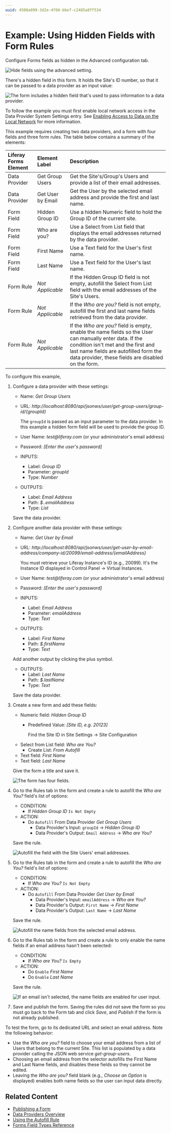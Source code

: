 ```yaml
---
uuid: 4508a099-3d2e-4f66-bbe7-c2485a8ff534
---
```

# Example: Using Hidden Fields with Form Rules

Configure Forms fields as hidden in the Advanced configuration tab.

![Hide fields using the advanced setting.](./example-using-hidden-fields-with-form-rules/images/06.png)

There's a hidden field in this form. It holds the Site's ID number, so that it can be passed to a data provider as an input value:

![The form includes a hidden field that's used to pass information to a data provider.](./example-using-hidden-fields-with-form-rules/images/05.gif)

To follow the example you must first enable local network access in the Data Provider System Settings entry. See [Enabling Access to Data on the Local Network](../data-providers/using-the-rest-data-provider-to-populate-form-options.md#enabling-access-to-data-on-the-local-network) for more information.

This example requires creating two data providers, and a form with four fields and three form rules. The table below contains a summary of the elements:

| Liferay Forms Element | Element Label | Description
| :--- | :--- | :--- |
| Data Provider | Get Group Users  | Get the Site's/Group's Users and provide a list of their email addresses. |
| Data Provider | Get User by Email | Get the User by the selected email address and provide the first and last name. |
| Form Field    | Hidden Group ID  | Use a hidden Numeric field to hold the Group ID of the current site. |
| Form Field    | Who are you?     | Use a Select from List field that displays the email addresses returned by the data provider. |
| Form Field    | First Name        | Use a Text field for the User's first name. |
| Form Field    | Last Name         | Use a Text field for the User's last name. |
| Form Rule     | _Not Applicable_  | If the Hidden Group ID field is not empty, autofill the Select from List field with the email addresses of the Site's Users. |
| Form Rule     | _Not Applicable_  | If the _Who are you?_ field is not empty, autofill the first and last name fields retrieved from the data provider. |
| Form Rule     | _Not Applicable_  | If the _Who are you?_ field is empty, enable the name fields so the User can manually enter data. If the condition isn't met and the first and last name fields are autofilled form the data provider, these fields are disabled on the form. |

To configure this example,

1. Configure a data provider with these settings:
    - Name: _Get Group Users_
    - URL: _http://localhost:8080/api/jsonws/user/get-group-users/group-id/{groupId}_

        The `groupId` is passed as an input parameter to the data provider. In this example a hidden form field will be used to provide the group ID.

    - User Name: _test@liferay.com_ (or your administrator's email address)
    - Password: _[Enter the user's password]_
    - INPUTS:
        - Label: _Group ID_
        - Parameter: _groupId_
        - Type: _Number_
    - OUTPUTS:
        - Label: _Email Address_
        - Path: _$..emailAddress_
        - Type: _List_

    Save the data provider.

1. Configure another data provider with these settings:
    - Name: _Get User by Email_
    - URL: _http://localhost:8080/api/jsonws/user/get-user-by-email-address/company-id/20099/email-address/{emailAddress}_

        You must retrieve your Liferay Instance's ID (e.g., 20099). It's the Instance ID displayed in Control Panel &rarr; Virtual Instances.

    - User Name: _test@liferay.com_ (or your administrator's email address)
    - Password: _[Enter the user's password]_
    - INPUTS:
        - Label: _Email Address_
        - Parameter: _emailAddress_
        - Type: _Text_
    - OUTPUTS:
        - Label: _First Name_
        - Path: _$.firstName_
        - Type: _Text_

    Add another output by clicking the plus symbol.
    - OUTPUTS:
        - Label: _Last Name_
        - Path: _$.lastName_
        - Type: _Text_

    Save the data provider.

1. Create a new form and add these fields:
    - Numeric field: _Hidden Group ID_
        - Predefined Value: _[Site ID, e.g. 20123]_

            Find the Site ID in Site Settings &rarr; Site Configuration
    - Select from List field: _Who are You?_
        - Create List: _From Autofill_
    - Text field: _First Name_
    - Text field: _Last Name_

    Give the form a title and save it.

    ![The form has four fields.](./example-using-hidden-fields-with-form-rules/images/01.png)

1. Go to the Rules tab in the form and create a rule to autofill the _Who are You?_ field's list of options:
    - CONDITION:
        - If _Hidden Group ID_ `Is Not Empty`
    - ACTION:
        - Do `Autofill` From Data Provider _Get Group Users_
            - Data Provider's Input: `groupId` &rarr; _Hidden Group ID_
            - Data Provider's Output: `Email Address` &rarr; _Who are You?_

    Save the rule.

    ![Autofill the field with the Site Users' email addresses.](./example-using-hidden-fields-with-form-rules/images/02.png)

1. Go to the Rules tab in the form and create a rule to autofill the _Who are You?_ field's list of options:
    - CONDITION:
        - If _Who are You?_ `Is Not Empty`
    - ACTION:
        - Do `Autofill` From Data Provider _Get User by Email_
            - Data Provider's Input: `emailAddress` &rarr; _Who are You?_
            - Data Provider's Output: `First Name` &rarr; _First Name_
            - Data Provider's Output: `Last Name` &rarr; _Last Name_

    Save the rule.

    ![Autofill the name fields from the selected email address.](./example-using-hidden-fields-with-form-rules/images/03.png)

1. Go to the Rules tab in the form and create a rule to only enable the name fields if an email address hasn't been selected:
    - CONDITION:
        - If _Who are You?_ `Is Empty`
    - ACTION:
        - Do `Enable` _First Name_
        - Do `Enable` _Last Name_

    Save the rule.

    ![If an email isn't selected, the name fields are enabled for user input.](./example-using-hidden-fields-with-form-rules/images/04.png)

1. Save and publish the form. Saving the rules did not save the form so you must go back to the Form tab and click _Save_, and _Publish_ if the form is not already published.


To test the form, go to its dedicated URL and select an email address. Note the following behavior:

- Use the _Who are you?_ field to choose your email address from a list of Users that belong to the current Site. This list is populated by a data provider calling the JSON web service _get-group-users_.
- Choosing an email address from the selector autofills the First Name and Last Name fields, and disables these fields so they cannot be edited.
- Leaving the _Who are you?_ field blank (e.g., _Choose an Option_ is displayed) enables both name fields so the user can input data directly.

## Related Content

- [Publishing a Form](../creating-and-managing-forms/creating-forms.md#publishing-a-form)
- [Data Providers Overview](../data-providers/data-providers-overview.md)
- [Using the Autofill Rule](./using-the-autofill-rule.md)
- [Forms Field Types Reference](../creating-and-managing-forms/forms-field-types-reference.md)
